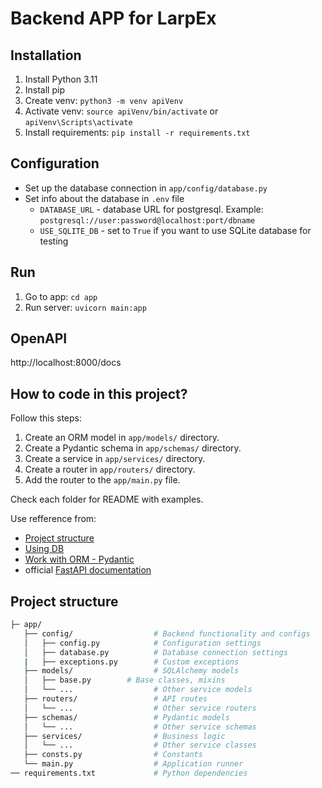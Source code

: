 # Backend APP for LarpEx

## Installation
1. Install Python 3.11
2. Install pip
3. Create venv: `python3 -m venv apiVenv`
4. Activate venv: `source apiVenv/bin/activate` or `apiVenv\Scripts\activate`
5. Install requirements: `pip install -r requirements.txt`

## Configuration
- Set up the database connection in `app/config/database.py`
- Set info about the database in `.env` file
   - `DATABASE_URL` - database URL for postgresql. Example: `postgresql://user:password@localhost:port/dbname`
   - `USE_SQLITE_DB` - set to `True` if you want to use SQLite database for testing

## Run
1. Go to app: `cd app`
2. Run server: `uvicorn main:app`

## OpenAPI
http://localhost:8000/docs

## How to code in this project?
Follow this steps:
1. Create an ORM model in `app/models/` directory.
2. Create a Pydantic schema in `app/schemas/` directory.
3. Create a service in `app/services/` directory.
4. Create a router in `app/routers/` directory.
5. Add the router to the `app/main.py` file.

Check each folder for README with examples.

Use refference from:
- [Project structure](https://levelup.gitconnected.com/structuring-fastapi-project-using-3-tier-design-pattern-4d2e88a55757)
- [Using DB](https://python.plainenglish.io/how-to-build-a-rest-api-endpoint-on-top-of-an-existing-legacy-database-using-fastapi-489f38feab98) 
- [Work with ORM - Pydantic](https://docs.pydantic.dev/latest/concepts/models/)
- official [FastAPI documentation](https://fastapi.tiangolo.com/)

## Project structure
```bash
├─ app/
   ├── config/                  # Backend functionality and configs
   │   ├── config.py            # Configuration settings  
   │   ├── database.py          # Database connection settings
   |   ├── exceptions.py        # Custom exceptions
   ├── models/                  # SQLAlchemy models
   │   ├── base.py        # Base classes, mixins
   │   └── ...                  # Other service models
   ├── routers/                 # API routes
   │   └── ...                  # Other service routers
   ├── schemas/                 # Pydantic models
   │   └── ...                  # Other service schemas
   ├── services/                # Business logic
   │   └── ...                  # Other service classes
   ├── consts.py                # Constants
   └── main.py                  # Application runner
── requirements.txt             # Python dependencies
```


